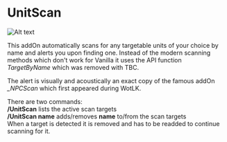 # UnitScan

![Alt text](http://i.imgur.com/d7TLkZm.png)

This addOn automatically scans for any targetable units of your choice by name and alerts you upon finding one. Instead of the modern scanning methods which don't work for Vanilla it uses the API function *TargetByName* which was removed with TBC.

The alert is visually and acoustically an exact copy of the famous addOn *_NPCScan* which first appeared during WotLK.

There are two commands:<br/>
**/UnitScan** lists the active scan targets<br/>
**/UnitScan name** adds/removes **name** to/from the scan targets<br/>
When a target is detected it is removed and has to be readded to continue scanning for it.
